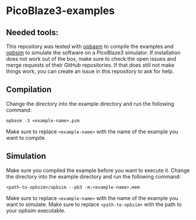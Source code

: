# PicoBlaze3-examples

## Needed tools:
This repository was tested with [opbasm](https://kevinpt.github.io/opbasm/) to compile the examples and [opbsim](https://kevinpt.github.io/opbasm/rst/opbsim.html) to simulate the software on a PicoBlaze3 simulator. If installation does not work out of the box, make sure to check the open issues and merge requests of their GitHub repositories. If that does still not make things work, you can create an issue in this repository to ask for help.

## Compilation
Change the directory into the example directory and run the following command:
```shell
opbasm -3 <example-name>.psm
```

Make sure to replace `<example-name>` with the name of the example you want to compile.

## Simulation
Make sure you compiled the example before you want to execute it.
Change the directory into the example directory and run the following command:
```shell
<path-to-opbsim>/opbsim --pb3 -m:<example-name>.mem
```

Make sure to replace `<example-name>` with the name of the example you want to simulate.
Make sure to replace `<path-to-opbsim>` with the path to your opbsim executable.


